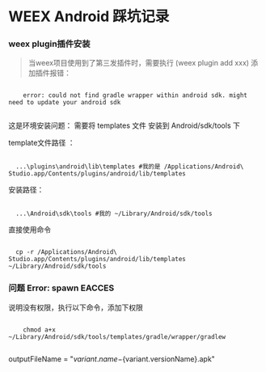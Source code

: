 # WEEX Android 踩坑记录
### weex plugin插件安装
> 当weex项目使用到了第三发插件时，需要执行 (weex plugin add xxx) 添加插件报错：
  <pre><code>
    error: could not find gradle wrapper within android sdk. might need to update your android sdk
  </pre></code>
这是环境安装问题： 需要将 templates 文件 安装到 Android/sdk/tools 下  

template文件路径 ：
<pre><code>
  ...\plugins\android\lib\templates #我的是 /Applications/Android\ Studio.app/Contents/plugins/android/lib/templates
</pre></code>

安装路径：
<pre><code>
  ...\Android\sdk\tools #我的 ~/Library/Android/sdk/tools
</pre></code>

直接使用命令
<pre><code>
  cp -r /Applications/Android\ Studio.app/Contents/plugins/android/lib/templates ~/Library/Android/sdk/tools
</pre></code>

### 问题 Error: spawn EACCES
  说明没有权限，执行以下命令，添加下权限
  <pre><code>
    chmod a+x ~/Library/Android/sdk/tools/templates/gradle/wrapper/gradlew
  </pre></code>


 outputFileName = "${variant.name}-${variant.versionName}.apk"
